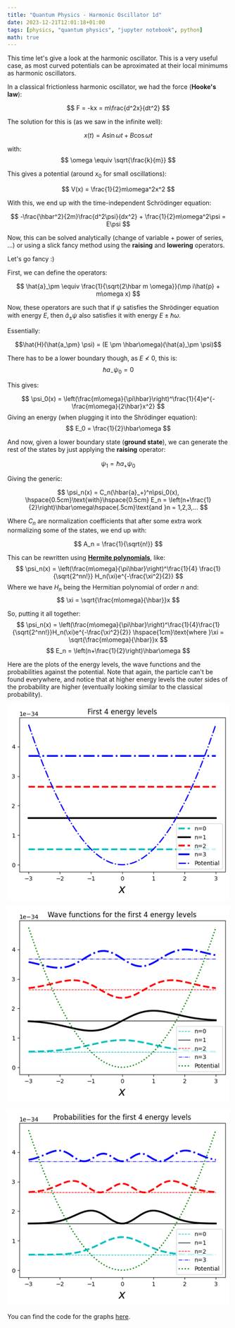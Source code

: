 ```yaml
---
title: "Quantum Physics - Harmonic Oscillator 1d"
date: 2023-12-21T12:01:18+01:00
tags: [physics, "quantum physics", "jupyter notebook", python]
math: true
---
```


This time let's give a look at the harmonic oscillator. This is a very useful case, as most curved potentials can be aproximated at their local minimums as harmonic oscillators.


In a classical frictionless harmonic oscillator, we had the force (**Hooke's law**):

$$
F = -kx = m\frac{d^2x}{dt^2}
$$

The solution for this is (as we saw in the infinite well):

$$
x(t) = A\sin{\omega t} + B\cos{\omega t}
$$

with:
$$
\omega \equiv \sqrt{\frac{k}{m}}
$$

This gives a potential (around $x_0$ for small oscillations):

$$
V(x) = \frac{1}{2}m\omega^2x^2
$$

With this, we end up with the time-independent Schrödinger equation:

$$
-\frac{\hbar^2}{2m}\frac{d^2\psi}{dx^2} + \frac{1}{2}m\omega^2\psi = E\psi
$$

Now, this can be solved analytically (change of variable + power of series, ...) or using a slick fancy method using the **raising** and **lowering** operators.

Let's go fancy :)

First, we can define the operators:

$$
\hat{a}_\pm \equiv \frac{1}{\sqrt{2\hbar m \omega}}(\mp i\hat{p} + m\omega x)
$$

Now, these operators are such that if $\psi$ satisfies the Shrödinger equation with energy $E$, then $\hat{a}_\pm\psi$ also satisfies it with energy $E \pm \hbar\omega$.

Essentially:

$$\hat{H}(\hat{a_\pm} \psi) = (E \pm \hbar\omega)(\hat{a}_\pm \psi)$$

There has to be a lower boundary though, as $E\nless 0$, this is:
$$\hbar{a}_-\psi_0 = 0$$

This gives:

$$
\psi_0(x) = \left(\frac{m\omega}{\pi\hbar}\right)^\frac{1}{4}e^{-\frac{m\omega}{2\hbar}x^2}
$$
Giving an energy (when plugging it into the Shrödinger equation):
$$
E_0 = \frac{1}{2}\hbar\omega
$$

And now, given a lower boundary state (**ground state**), we can generate the rest of the states by just applying the **raising** operator:

$$
\psi_1 = \hbar{a}_+\psi_0
$$

Giving the generic:

$$
\psi_n(x) = C_n(\hbar{a}_+)^n\psi_0(x), \hspace{0.5cm}\text{with}\hspace{0.5cm} E_n = \left(n+\frac{1}{2}\right)\hbar\omega\hspace{.5cm}\text{and }n = 1,2,3,...
$$

Where $C_n$ are normalization coefficients that after some extra work normalizing some of the states, we end up with:

$$
A_n = \frac{1}{\sqrt{n!}}
$$

This can be rewritten using [**Hermite polynomials**](https://en.wikipedia.org/wiki/Hermite_polynomials), like:
$$
\psi_n(x) = \left(\frac{m\omega}{\pi\hbar}\right)^\frac{1}{4}
\frac{1}{\sqrt{2^nn!}}
H_n(\xi)e^{-\frac{\xi^2}{2}}
$$
Where we have $H_n$ being the Hermitian polynomial of order $n$ and:
$$
\xi = \sqrt{\frac{m\omega}{\hbar}}x
$$

So, putting it all together:
$$
\psi_n(x) = \left(\frac{m\omega}{\pi\hbar}\right)^\frac{1}{4}\frac{1}{\sqrt{2^nn!}}H_n(\xi)e^{-\frac{\xi^2}{2}} \hspace{1cm}\text{where }\xi = \sqrt{\frac{m\omega}{\hbar}}x
$$
$$
E_n = \left(n+\frac{1}{2}\right)\hbar\omega
$$

Here are the plots of the energy levels, the wave functions and the probabilities against the potential.
Note that again, the particle can't be found everywhere, and notice that at higher energy levels the outer sides of the probability are higher (eventually looking similar to the classical probability).

![Energy levels](images/Harmonic_oscillator-First_5_energy_levels.png)

![Wave functions](images/Harmonic_oscillator-First_5_wave_functions.png)

![Wave functions](images/Harmonic_oscillator-First_5_probabilities.png)

You can find the code for the graphs [here](https://github.com/david-caro/musings/blob/main/content/posts/2023-12-21-Quantum-physics-harmonic-oscillator-1d/code/harmonic-oscillator-1d.ipynb).